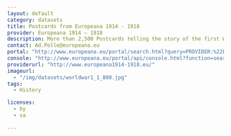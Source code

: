 ```yaml
---
layout: default
category: datasets
title: Postcards from Europeana 1914 - 1918
provider: Europeana 1914 – 1918
description: More than 2,500 Postcards telling the story of the first World War.
contact: Ad.Polle@europeana.eu
portal: "http://www.europeana.eu/portal/search.html?query=PROVIDER:%22Europeana%201914%20-%201918%22&qf=REUSABILITY:open&qf=TYPE:IMAGE&qf=postcards" 
console: "http://www.europeana.eu/portal/api/console.html?function=search&query=PROVIDER:%22Europeana%201914%20-%201918%22&qf=REUSABILITY:open&qf=TYPE:IMAGE&qf=postcards"
providerurl: "http://www.europeana1914-1918.eu/"
imageurl: 
  - "/img/datasets/worldwar1_1_800.jpg"
tags:
  - History

licenses:
  - by
  - sa  
      
---
```

